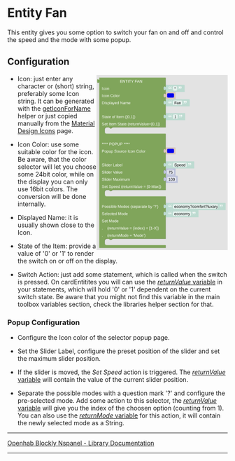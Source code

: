 # Entity Fan

This entity gives you some option to switch your fan on and off and control the speed and the mode with some popup.

## Configuration

[<img src="img/blockLibrary_nspanel_entities_fan.png" align="right" width="300">](img/blockLibrary_nspanel_entities_fan.png)

- Icon: just enter any character or (short) string, preferably some Icon string. It can be generated with the [getIconForName](blockLibrary_nspanel_helpers_getIconForName.md) helper or just copied manually from the [Material Design Icons](https://docs.nspanel.pky.eu/icon-cheatsheet.html) page.

- Icon Color: use some suitable color for the icon. Be aware, that the color selector will let you choose some 24bit color, while on the display you can only use 16bit colors. The conversion will be done internally.

- Displayed Name: it is usually shown close to the Icon.

- State of the Item: provide a value of '0' or '1' to render the switch on or off on the display.

- Switch Action: just add some statement, which is called when the switch is pressed. On cardEntitites you will can use the [*returnValue* variable](blockLibrary_nspanel_helpers_returnValue.md) in your statements, which will hold '0' or '1' dependent on the current switch state. Be aware that you might not find this variable in the main toolbox variables section, check the libraries helper section for that.

### Popup Configuration

- Configure the Icon color of the selector popup page.

- Set the Slider Label, configure the preset position of the slider and set the maximum slider position.

- If the slider is moved, the *Set Speed* action is triggered. The [*returnValue* variable](blockLibrary_nspanel_helpers_returnValue.md) will contain the value of the current slider position.

- Separate the possible modes with a question mark '?' and configure the pre-selected mode. Add some action to this selector, the [*returnValue* variable](blockLibrary_nspanel_helpers_returnValue.md) will give you the index of the choosen option (counting from 1). You can also use the [*returnMode* variable](blockLibrary_nspanel_helpers_returnMode.md) for this action, it will contain the newly selected mode as a String.

---

[Openhab Blockly Nspanel - Library Documentation](README.md)

---
